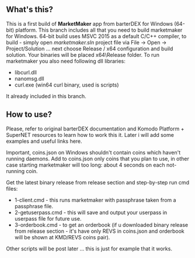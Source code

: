 ## What's this?

This is a first build of **MarketMaker** app from barterDEX for Windows (64-bit) platform. This branch includes all that you need to build marketmaker for Windows. 64-bit build uses MSVC 2015 as a default C/C++ compiler, to build - simply open *marketmaker.sln* project file via File -> Open -> Project/Solution ... next choose Release / x64 configuration and build solution. Your binaries will be placed x64\Release folder. To run marketmaker you also need following dll libraries:

- libcurl.dll
- nanomsg.dll
- curl.exe (win64 curl binary, used is scripts)

It already included in this branch.

## How to use?

Please, refer to original barterDEX documentation and Komodo Platform + SuperNET resources to learn how to work this it. Later i will add some examples and useful links here.

Important, coins.json on Windows shouldn't contain coins which haven't running daemons. Add to coins.json only coins that you plan to use, in other case starting marketmaker will too long: about 4 seconds on each not-running coin.

Get the latest binary release from release section and step-by-step run cmd files:

- 1-client.cmd - this runs marketmaker with passphrase taken from a passphrase file.
- 2-getuserpass.cmd - this will save and output your userpass in userpass file for future use.
- 3-orderbook.cmd - to get an orderbook (if u downloaded binary release from release section - it's have only REVS in coins.json and orderbook will be shown at KMD/REVS coins pair).

Other scripts will be post later ... this is just for example that it works.

 